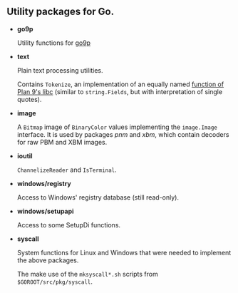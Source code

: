 ## Utility packages for Go.

*	__go9p__

	Utility functions for [go9p][]


*	__text__

	Plain text processing utilities.

	Contains `Tokenize`, an implementation of an
	equally named [function of Plan 9's libc][tokenize]
	(similar to `string.Fields`, but with interpretation of
	single quotes).

*	__image__

	A `Bitmap` image of `BinaryColor` values implementing the
	`image.Image` interface. It is used by packages *pnm* and *xbm*,
	which contain decoders for raw PBM and XBM images.

*	__ioutil__

	`ChannelizeReader` and `IsTerminal`.

*	__windows/registry__

	Access to Windows' registry database (still read-only). 


*	__windows/setupapi__

	Access to some SetupDi functions. 

*	__syscall__

	System functions for Linux and Windows that were
	needed to implement the above packages.

	The make use of the `mksyscall*.sh` scripts from `$GOROOT/src/pkg/syscall`.

[9P]: http://plan9.bell-labs.com/sys/man/5/INDEX.html
[go9p]: http://code.google.com/p/go9p/
[hg-git]: http://hg-git.github.com/
[tokenize]: http://plan9.bell-labs.com/magic/man2html/2/getfields
